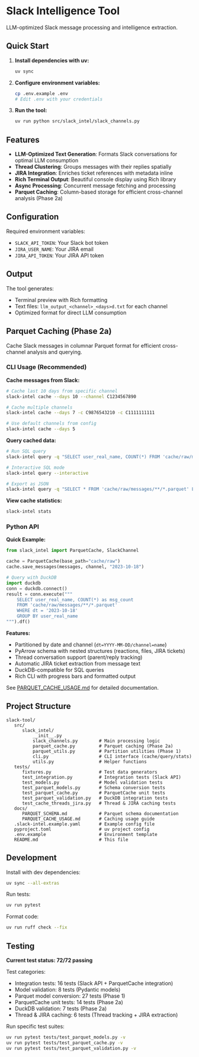 # Slack Intelligence Tool

LLM-optimized Slack message processing and intelligence extraction.

## Quick Start

1. **Install dependencies with uv:**
   ```bash
   uv sync
   ```

2. **Configure environment variables:**
   ```bash
   cp .env.example .env
   # Edit .env with your credentials
   ```

3. **Run the tool:**
   ```bash
   uv run python src/slack_intel/slack_channels.py
   ```

## Features

- **LLM-Optimized Text Generation**: Formats Slack conversations for optimal LLM consumption
- **Thread Clustering**: Groups messages with their replies spatially
- **JIRA Integration**: Enriches ticket references with metadata inline
- **Rich Terminal Output**: Beautiful console display using Rich library
- **Async Processing**: Concurrent message fetching and processing
- **Parquet Caching**: Column-based storage for efficient cross-channel analysis (Phase 2a)

## Configuration

Required environment variables:
- `SLACK_API_TOKEN`: Your Slack bot token
- `JIRA_USER_NAME`: Your JIRA email
- `JIRA_API_TOKEN`: Your JIRA API token

## Output

The tool generates:
- Terminal preview with Rich formatting
- Text files: `llm_output_<channel>_<days>d.txt` for each channel
- Optimized format for direct LLM consumption

## Parquet Caching (Phase 2a)

Cache Slack messages in columnar Parquet format for efficient cross-channel analysis and querying.

### CLI Usage (Recommended)

**Cache messages from Slack:**
```bash
# Cache last 10 days from specific channel
slack-intel cache --days 10 --channel C1234567890

# Cache multiple channels
slack-intel cache --days 7 -c C9876543210 -c C1111111111

# Use default channels from config
slack-intel cache --days 5
```

**Query cached data:**
```bash
# Run SQL query
slack-intel query -q "SELECT user_real_name, COUNT(*) FROM 'cache/raw/messages/**/*.parquet' GROUP BY user_real_name"

# Interactive SQL mode
slack-intel query --interactive

# Export as JSON
slack-intel query -q "SELECT * FROM 'cache/raw/messages/**/*.parquet' LIMIT 10" --format json
```

**View cache statistics:**
```bash
slack-intel stats
```

### Python API

**Quick Example:**
```python
from slack_intel import ParquetCache, SlackChannel

cache = ParquetCache(base_path="cache/raw")
cache.save_messages(messages, channel, "2023-10-18")

# Query with DuckDB
import duckdb
conn = duckdb.connect()
result = conn.execute("""
    SELECT user_real_name, COUNT(*) as msg_count
    FROM 'cache/raw/messages/**/*.parquet'
    WHERE dt = '2023-10-18'
    GROUP BY user_real_name
""").df()
```

**Features:**
- Partitioned by date and channel (`dt=YYYY-MM-DD/channel=name`)
- PyArrow schema with nested structures (reactions, files, JIRA tickets)
- Thread conversation support (parent/reply tracking)
- Automatic JIRA ticket extraction from message text
- DuckDB-compatible for SQL queries
- Rich CLI with progress bars and formatted output

See [PARQUET_CACHE_USAGE.md](docs/PARQUET_CACHE_USAGE.md) for detailed documentation.

## Project Structure

```
slack-tool/
   src/
      slack_intel/
          __init__.py
          slack_channels.py        # Main processing logic
          parquet_cache.py         # Parquet caching (Phase 2a)
          parquet_utils.py         # Partition utilities (Phase 1)
          cli.py                   # CLI interface (cache/query/stats)
          utils.py                 # Helper functions
   tests/
      fixtures.py                  # Test data generators
      test_integration.py          # Integration tests (Slack API)
      test_models.py               # Model validation tests
      test_parquet_models.py       # Schema conversion tests
      test_parquet_cache.py        # ParquetCache unit tests
      test_parquet_validation.py   # DuckDB integration tests
      test_cache_threads_jira.py   # Thread & JIRA caching tests
   docs/
      PARQUET_SCHEMA.md            # Parquet schema documentation
      PARQUET_CACHE_USAGE.md       # Caching usage guide
   .slack-intel.example.yaml       # Example config file
   pyproject.toml                  # uv project config
   .env.example                    # Environment template
   README.md                       # This file
```

## Development

Install with dev dependencies:
```bash
uv sync --all-extras
```

Run tests:
```bash
uv run pytest
```

Format code:
```bash
uv run ruff check --fix
```

## Testing

**Current test status: 72/72 passing**

Test categories:
- Integration tests: 16 tests (Slack API + ParquetCache integration)
- Model validation: 8 tests (Pydantic models)
- Parquet model conversion: 27 tests (Phase 1)
- ParquetCache unit tests: 14 tests (Phase 2a)
- DuckDB validation: 7 tests (Phase 2a)
- Thread & JIRA caching: 6 tests (Thread tracking + JIRA extraction)

Run specific test suites:
```bash
uv run pytest tests/test_parquet_models.py -v
uv run pytest tests/test_parquet_cache.py -v
uv run pytest tests/test_parquet_validation.py -v
```
